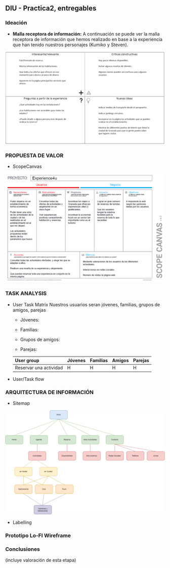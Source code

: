 ## DIU - Practica2, entregables

### Ideación 
* **Malla receptora de información:** A continuación se puede ver la malla receptora de información que hemos realizado en base a la experiencia que han tenido nuestros personajes (Kumiko y Steven).

![Malla receptora de información](img/MallaReceptoraDeInformacion.png)


### PROPUESTA DE VALOR
* ScopeCanvas

![Propuesta de valor](img/PropuestaDeValor.png)


### TASK ANALYSIS

* User Task Matrix 
Nuestros usuarios seran jóvenes, familias, grupos de amigos, parejas
    - Jóvenes:

    - Familias: 

    - Grupos de amigos:

    - Parejas:

    | User group | Jóvenes | Familias | Amigos | Parejas |
    | -- | -- | -- | -- | -- |
    | Reservar una actividad | H | H | H | H |

* User/Task flow


### ARQUITECTURA DE INFORMACIÓN

* Sitemap 

![SiteMap](img/SiteMap.png)

* Labelling 


### Prototipo Lo-FI Wireframe 


### Conclusiones  
(incluye valoración de esta etapa)
